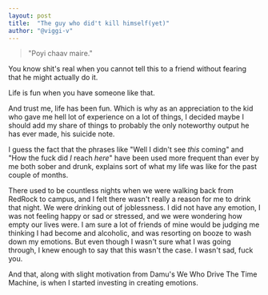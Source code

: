 ```yaml
---
layout: post
title:  "The guy who did't kill himself(yet)"
author: "@viggi-v"
---
```


> "Poyi chaav maire."

You know shit's real when you cannot tell this to a friend without fearing that he might actually do it.

Life is fun when you have someone like that. 

And trust me, life has been fun. Which is why as an appreciation to the kid who gave me hell lot of experience on a lot of things, I decided maybe I should add my share of things to probably the only noteworthy output he has ever made, his suicide note.

I guess the fact that the phrases like "Well I didn't see _this_ coming" and "How the fuck did _I_ reach _here_" have been used more frequent than ever by me both sober and drunk, explains sort of what my life was like for the past couple of months. 

There used to be countless nights when we were walking back from RedRock to campus, and I felt there wasn't really a reason for me to drink that night. We were drinking out of joblessness. I did not have any emotion, I was not feeling happy or sad or stressed, and we were wondering how empty our lives were. I am sure a lot of friends of mine would be judging me thinking I had become and alcoholic, and was resorting on booze to wash down my emotions. But even though I wasn't sure what I was going through, I knew enough to say that this wasn't the case. I wasn't sad, fuck you.

And that, along with slight motivation from Damu's We Who Drive The Time Machine, is when I started investing in creating emotions.
